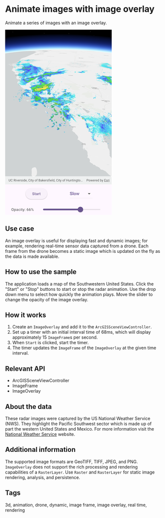 # Animate images with image overlay

Animate a series of images with an image overlay.

![Image of animate images with image overlay](animate_images_with_image_overlay.png)

## Use case

An image overlay is useful for displaying fast and dynamic images; for example, rendering real-time sensor data captured from a drone. Each frame from the drone becomes a static image which is updated on the fly as the data is made available.

## How to use the sample

The application loads a map of the Southwestern United States. Click the "Start" or "Stop" buttons to start or stop the radar animation. Use the drop down menu to select how quickly the animation plays. Move the slider to change the opacity of the image overlay.

## How it works

1. Create an `ImageOverlay` and add it to the `ArcGISSceneViewController`.
2. Set up a timer with an initial interval time of 68ms, which will display approximately 15 `ImageFrame`s per second.
3. When `Start` is clicked, start the timer.
4. The timer updates the `ImageFrame` of the `ImageOverlay` at the given time interval.

## Relevant API

* ArcGISSceneViewController
* ImageFrame
* ImageOverlay

## About the data

These radar images were captured by the US National Weather Service (NWS). They highlight the Pacific Southwest sector which is made up of part the western United States and Mexico. For more information visit the [National Weather Service](https://www.weather.gov/jetstream/gis) website.

## Additional information

The supported image formats are GeoTIFF, TIFF, JPEG, and PNG. `ImageOverlay` does not support the rich processing and rendering capabilities of a `RasterLayer`. Use `Raster` and `RasterLayer` for static image rendering, analysis, and persistence.

## Tags

3d, animation, drone, dynamic, image frame, image overlay, real time, rendering
